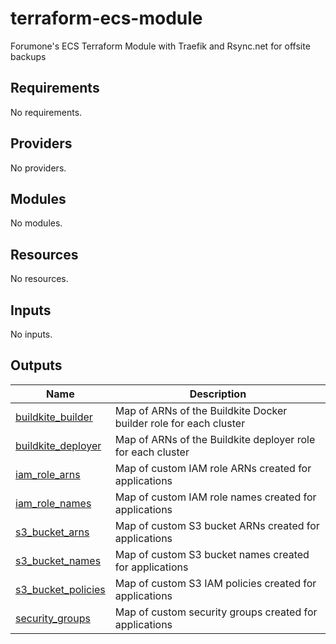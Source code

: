 # terraform-ecs-module
Forumone's ECS Terraform Module with Traefik and Rsync.net for offsite backups

<!-- BEGIN_TF_DOCS -->
## Requirements

No requirements.

## Providers

No providers.

## Modules

No modules.

## Resources

No resources.

## Inputs

No inputs.

## Outputs

| Name | Description |
|------|-------------|
| <a name="output_buildkite_builder"></a> [buildkite\_builder](#output\_buildkite\_builder) | Map of ARNs of the Buildkite Docker builder role for each cluster |
| <a name="output_buildkite_deployer"></a> [buildkite\_deployer](#output\_buildkite\_deployer) | Map of ARNs of the Buildkite deployer role for each cluster |
| <a name="output_iam_role_arns"></a> [iam\_role\_arns](#output\_iam\_role\_arns) | Map of custom IAM role ARNs created for applications |
| <a name="output_iam_role_names"></a> [iam\_role\_names](#output\_iam\_role\_names) | Map of custom IAM role names created for applications |
| <a name="output_s3_bucket_arns"></a> [s3\_bucket\_arns](#output\_s3\_bucket\_arns) | Map of custom S3 bucket ARNs created for applications |
| <a name="output_s3_bucket_names"></a> [s3\_bucket\_names](#output\_s3\_bucket\_names) | Map of custom S3 bucket names created for applications |
| <a name="output_s3_bucket_policies"></a> [s3\_bucket\_policies](#output\_s3\_bucket\_policies) | Map of custom S3 IAM policies created for applications |
| <a name="output_security_groups"></a> [security\_groups](#output\_security\_groups) | Map of custom security groups created for applications |
<!-- END_TF_DOCS -->